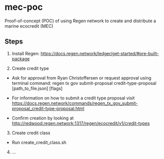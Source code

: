 # mec-poc

Proof-of-concept (POC) of using Regen network to create and distribute a marine ecocredit (MEC)

## Steps

1. Install Regen: https://docs.regen.network/ledger/get-started/#pre-built-package

2. Create credit type

- Ask for approval from Ryan Christoffersen or request approval using terminal command: regen tx gov submit-proposal credit-type-proposal [path_to_file.json] [flags]

- For information on how to submit a credit type proposal visit https://docs.regen.network/commands/regen_tx_gov_submit-proposal_credit-type-proposal.html

- Confirm creation by looking at http://redwood.regen.network:1317/regen/ecocredit/v1/credit-types

3. Create credit class

- Run create_credit_class.sh

4. ...
